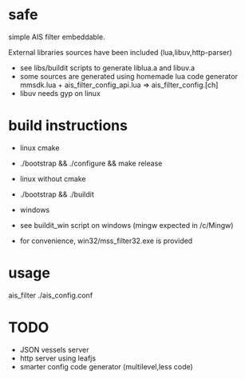 safe
====

simple AIS filter embeddable.

External libraries sources have been included (lua,libuv,http-parser)
- see libs/buildit scripts to generate liblua.a and libuv.a 
- some sources are generated using homemade lua code generator mmsdk.lua + ais_filter_config_api.lua => ais_filter_config.[ch]
- libuv needs gyp on linux

build instructions
==================

- linux cmake
-   ./bootstrap && ./configure && make release

- linux without cmake
-   ./bootstrap && ./buildit

- windows 
- see buildit_win script on windows (mingw expected in /c/Mingw)
- for convenience, win32/mss_filter32.exe is provided

usage
=====

ais_filter ./ais_config.conf


TODO
======

- JSON vessels server
- http server using leafjs
- smarter config code generator (multilevel,less code)
